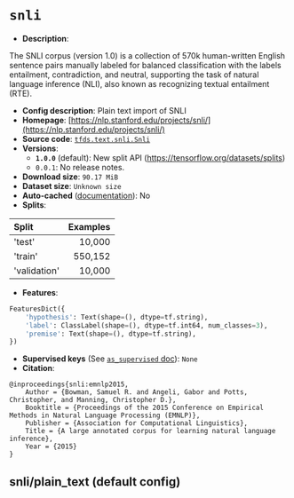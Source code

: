 <div itemscope itemtype="http://schema.org/Dataset">
  <div itemscope itemprop="includedInDataCatalog" itemtype="http://schema.org/DataCatalog">
    <meta itemprop="name" content="TensorFlow Datasets" />
  </div>

  <meta itemprop="name" content="snli" />
  <meta itemprop="description" content="The SNLI corpus (version 1.0) is a collection of 570k human-written English&#10;sentence pairs manually labeled for balanced classification with the labels&#10;entailment, contradiction, and neutral, supporting the task of natural language&#10;inference (NLI), also known as recognizing textual entailment (RTE).&#10;&#10;&#10;To use this dataset:&#10;&#10;```python&#10;import tensorflow_datasets as tfds&#10;&#10;ds = tfds.load(&#x27;snli&#x27;, split=&#x27;train&#x27;)&#10;for ex in ds.take(4):&#10;  print(ex)&#10;```&#10;&#10;See [the guide](https://www.tensorflow.org/datasets/overview) for more&#10;informations on [tensorflow_datasets](https://www.tensorflow.org/datasets).&#10;&#10;" />
  <meta itemprop="url" content="https://www.tensorflow.org/datasets/catalog/snli" />
  <meta itemprop="sameAs" content="https://nlp.stanford.edu/projects/snli/" />
  <meta itemprop="citation" content="@inproceedings{snli:emnlp2015,&#10;    Author = {Bowman, Samuel R. and Angeli, Gabor and Potts, Christopher, and Manning, Christopher D.},&#10;    Booktitle = {Proceedings of the 2015 Conference on Empirical Methods in Natural Language Processing (EMNLP)},&#10;  Publisher = {Association for Computational Linguistics},&#10;   Title = {A large annotated corpus for learning natural language inference},&#10;    Year = {2015}&#10;}&#10;" />
</div>

# `snli`

*   **Description**:

The SNLI corpus (version 1.0) is a collection of 570k human-written English
sentence pairs manually labeled for balanced classification with the labels
entailment, contradiction, and neutral, supporting the task of natural language
inference (NLI), also known as recognizing textual entailment (RTE).

*   **Config description**: Plain text import of SNLI
*   **Homepage**:
    [https://nlp.stanford.edu/projects/snli/](https://nlp.stanford.edu/projects/snli/)
*   **Source code**:
    [`tfds.text.snli.Snli`](https://github.com/tensorflow/datasets/tree/master/tensorflow_datasets/text/snli.py)
*   **Versions**:
    *   **`1.0.0`** (default): New split API
        (https://tensorflow.org/datasets/splits)
    *   `0.0.1`: No release notes.
*   **Download size**: `90.17 MiB`
*   **Dataset size**: `Unknown size`
*   **Auto-cached**
    ([documentation](https://www.tensorflow.org/datasets/performances#auto-caching)):
    No
*   **Splits**:

Split        | Examples
:----------- | -------:
'test'       | 10,000
'train'      | 550,152
'validation' | 10,000

*   **Features**:

```python
FeaturesDict({
    'hypothesis': Text(shape=(), dtype=tf.string),
    'label': ClassLabel(shape=(), dtype=tf.int64, num_classes=3),
    'premise': Text(shape=(), dtype=tf.string),
})
```
*   **Supervised keys** (See
    [`as_supervised` doc](https://www.tensorflow.org/datasets/api_docs/python/tfds/load)):
    `None`
*   **Citation**:

```
@inproceedings{snli:emnlp2015,
    Author = {Bowman, Samuel R. and Angeli, Gabor and Potts, Christopher, and Manning, Christopher D.},
    Booktitle = {Proceedings of the 2015 Conference on Empirical Methods in Natural Language Processing (EMNLP)},
    Publisher = {Association for Computational Linguistics},
    Title = {A large annotated corpus for learning natural language inference},
    Year = {2015}
}
```

## snli/plain_text (default config)
